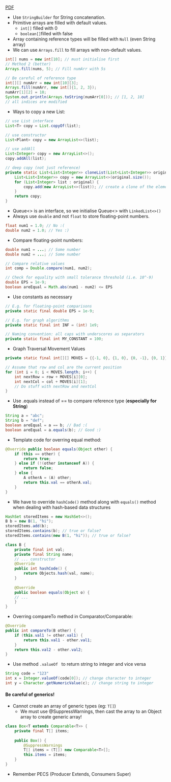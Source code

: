 [PDF](file:///C:/Users/rockm/OneDrive%20-%20National%20University%20of%20Singapore/Study/Y1%20Summer/TIPS/Lecture+6b+-+Java+for+Technical+Interviews.pdf)

- Use `StringBuilder` for String concatenation.
- Primitive arrays are filled with default values.
	- `int[]` filled with 0
	- `boolean[]`filled with false 
- Array containing reference types will be filled with `Null` (even String array)
- We can use `Arrays.fill` to fill arrays with non-default values.
```Java
int[] nums = new int[10]; // must initialise first
// Method 2 (better) 
Arrays.fill(nums, 5); // Fill numArr with 5s

// Be careful of reference type
int[][] numArr = new int[10][3]; 
Arrays.fill(numArr, new int[]{1, 2, 3}); 
numArr[1][2] = 10; 
System.out.println(Arrays.toString(numArr[0])); // [1, 2, 10]
// all indices are modified
```

- Ways to copy a new List: 
```Java
// use List interface
List<T> copy = List.copyOf(list);

// use constructor
List<Plant> copy = new ArrayList<>(list);

// use addAll
List<Integer> copy = new ArrayList<>(); 
copy.addAll(list);

// deep copy (not just reference)
private static List<List<Integer>> cloneList(List<List<Integer>> original) {
    List<List<Integer>> copy = new ArrayList<>(original.size());
    for (List<Integer> list : original) {
        copy.add(new ArrayList<>(list)); // create a clone of the element
    }
    return copy;
}
```

- Queue<> is an interface, so we initialise Queue<> with `LinkedList<>()`
- Always use `double` and not `float` to store floating-point numbers.
```Java
float num1 = 1.0; // No :( 
double num2 = 1.0; // Yes :)
```
- Compare floating-point numbers:
```Java
double num1 = ...; // Some number 
double num2 = ...; // Some number 

// Compare relative values 
int comp = Double.compare(num1, num2); 

// Check for equality with small tolerance threshold (i.e. 10^-9) 
double EPS = 1e-9; 
boolean areEqual = Math.abs(num1 - num2) <= EPS
```
- Use constants as necessary
```Java
// E.g. for floating-point comparisons 
private static final double EPS = 1e-9; 

// E.g. for graph algorithms 
private static final int INF = (int) 1e9; 

// Naming convention: all caps with underscores as separators 
private static final int MY_CONSTANT = 100;
```
- Graph Traversal Movement Values
```Java
private static final int[][] MOVES = {{-1, 0}, {1, 0}, {0, -1}, {0, 1}}; 

// Assume that row and col are the current position 
for (int i = 0; i < MOVES.length; i++) { 
	int nextRow = row + MOVES[i][0]; 
	int nextCol = col + MOVES[i][1]; 
	// Do stuff with nextRow and nextCol 
}
```
- Use .equals instead of == to compare reference type (**especially for String**)
```Java
String a = "abc"; 
String b = "def"; 
boolean areEqual = a == b; // Bad :( 
boolean areEqual = a.equals(b); // Good :)
```
- Template code for overring equal method:
```Java
@Override public boolean equals(Object other) { 
	if (this == other) { 
		return true; 
	} else if (!(other instanceof A)) { 
		return false; 
	} else { 
		A otherA = (A) other; 
		return this.val == otherA.val; 
	} 
}
```
- We have to override `hashCode()` method along with `equals()` method when dealing with hash-based data structures
```Java
HashSet storedItems = new HashSet<>(); 
B b = new B(1, "hi"); 
storedItems.add(b); 
storedItems.contains(b); // true or false? 
storedItems.contains(new B(1, "hi")); // true or false?

class B { 
	private final int val; 
	private final String name; 
	// ... constructor 
	@Override 
	public int hashCode() { 
		return Objects.hash(val, name); 
	}
	
	@Override
	public boolean equals(Object o) {
	// ...
	}
}
```
- Overring compareTo method in Comparator/Comparable:
```Java
@Override 
public int compareTo(B other) { 
	if (this.val1 != other.val1) { 
		return this.val1 - other.val1; 
	} 
	return this.val2 - other.val2; 
}
```
- Use method `.valueOf ` to return string to integer and vice versa
```Java
String code = "123"
int x = Integer.valueOf(code[0]); // change character to integer
int y = Character.getNumericValue(c); // change string to integer
```

#### Be careful of generics!
- Cannot create an array of generic types (eg: `T[]`)
	- We must use @SuppressWarnings, then cast the array to an Object array to create generic array!
```Java
class Box<T extends Comparable<T>> {
	private final T[] items;
	
	public Box() {
		@SuppressWarnings
		T[] items = (T[]) new Comparable<T>[];
		this.items = items;
	}
}
```

- Remember PECS (Producer Extends, Consumers Super)
